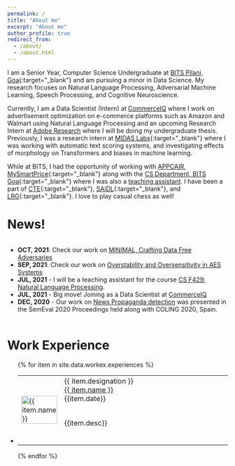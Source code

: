 ```yaml
---
permalink: /
title: "About me"
excerpt: "About me"
author_profile: true
redirect_from: 
  - /about/
  - /about.html
---
```

I am a Senior Year, Computer Science Undergraduate at [BITS Pilani, Goa](https://www.bits-pilani.ac.in/Goa/index.aspx){:target="_blank"} and am pursuing a minor in Data Science. My research focuses on Natural Language Processing, Adversarial Machine Learning, Speech Processing, and Cognitive Neuroscience.

Currently, I am a Data Scientist (Intern) at [CommerceIQ](https://www.commerceiq.ai/) where I work on advertisement optimization on e-commerce platforms such as Amazon and Walmart using Natural Language Processing and an upcoming Research Intern at [Adobe Research](https://research.adobe.com/) where I will be doing my undergraduate thesis. Previously, I was a research intern at [MIDAS Labs](http://midas.iiitd.edu.in/){:target="_blank"} where I was working with automatic text scoring systems, and investigating effects of morphology on Transformers and biases in machine learning.

While at BITS, I had the opportunity of working with [APPCAIR](https://www.bits-pilani.ac.in/appcair/), [MySmartPrice](https://www.mysmartprice.com){:target="_blank"} along with the [CS Department, BITS Goa](https://www.bits-pilani.ac.in/goa/ComputerScienceInformationsSystems/ComputerScienceandInformationSystems){:target="_blank"} where I was also a [teaching assistant](/teaching). I have been a part of [CTE](https://bpgc-cte.org/){:target="_blank"}, [SAiDL](https://www.saidl.in/){:target="_blank"}, and [LRG](http://lrg.saidl.in/){:target="_blank"}. I love to play casual chess as well!

# News!

<div style="overflow-y:scroll; height:12em;">
<ul>
  <li class="a"><strong>OCT, 2021</strong>: Check our work on <a href="https://arxiv.org/abs/2109.12406" target="_blank">MINIMAL, Crafting Data Free Adversaries</a></li>
  
  <li class="a"><strong>SEP, 2021</strong>: Check our work on <a href="https://arxiv.org/abs/2109.11728" target="_blank">Overstability and Oversensitivity in AES Systems</a></li>

  <li class="a"><strong>JUL, 2021</strong> - I will be a teaching assistant for the course <a href="https://bpgc-csf429.github.io/" target="_blank">CS F429: Natural Language Processing</a>.</li>

  <li class="a"><strong>JUL, 2021</strong> - Big move! Joining as a Data Scientist at <a href="https://www.commerceiq.ai/" target="_blank">CommerceIQ</a></li>

  <li class="a"><strong>DEC, 2020</strong> - Our work on <a href="https://aclanthology.org/2020.semeval-1.226/" target="_blank">News Propaganda detection</a> was presented in the SemEval 2020 Proceedings held along with COLING 2020, Spain.</li>
  
  <li class="a"><strong>AUG, 2020</strong> - I will be the lead and head of duties at <a href="http://lrg.saidl.in/" target="_blank">LRG</a></li>
  
  <li class="a"><strong>JUN, 2020</strong> - Completed my Data Science summer internship at <a href="https://www.mysmartprice.com/" target="_blank">MySmartPrice</a>.</li>
  
  <li class="a"><strong>JUN, 2020</strong> - I delivered a talk on research in Computer Science, organized by <a href="https://www.bits-pilani.ac.in/goa/chapters" target="_blank">IEEE</a>, BITS Pilani. <a href="https://www.youtube.com/watch?v=kQMy1-9fBTE" target="_blank">Recording</a>.</li>
  
  <li class="a"><strong>JUN, 2020</strong> - My first paper got accepted for publication at SemEval 2020 - <a href="https://aclanthology.org/2020.semeval-1.226/" target="_blank">Link to Paper</a></li>
  
  <li class="a"><strong>MAY, 2020</strong> - I will be working at <a href="http://midas.iiitd.edu.in/team/Somesh-Kumar-Singh.html" target="_blank">MIDAS</a> as a remote intern under Dr. Rajiv Shah&#39;s guidance.</li>
</ul>
</div>
<br>

# Work Experience

<ul>
{% for item in site.data.workex.experiences %}
<li class="a">
  <table class="a"><tr>
  <td class="a" width="20%"><img class="padded-image" src="/images/{{ item.img-path }}" alt="{{ item.name }}" style="width:100%"></td>
  <td class="a" width="80%">
  <span class="designation">{{ item.designation }}</span><br>
  <a class="company" href="{{ item.url }}" target="_blank">{{ item.name }}</a><br>
  <span class="date">{{item.date}}</span><br>
  <p class="desc">
  <br>
  {{item.desc}}
  </p><br>
  </td>
  </tr></table>
  </li>
{% endfor %}
</ul>

<br>

<!-- Global site tag (gtag.js) - Google Analytics -->
<script async src="https://www.googletagmanager.com/gtag/js?id=UA-178463347-2"></script>
<script>
  window.dataLayer = window.dataLayer || [];
  function gtag(){dataLayer.push(arguments);}
  gtag('js', new Date());

  gtag('config', 'UA-178463347-2');
</script>
